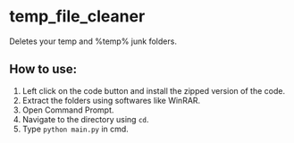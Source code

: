 # temp_file_cleaner
Deletes your temp and %temp% junk folders.

## How to use:
1. Left click on the code button and install the zipped version of the code.
2. Extract the folders using softwares like WinRAR.
3. Open Command Prompt.
4. Navigate to the directory using `cd`.
5. Type `python main.py` in cmd.
